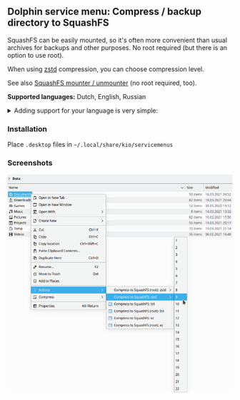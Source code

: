 ## Dolphin service menu: Compress / backup directory to SquashFS

SquashFS can be easily mounted, so it's often more convenient than usual archives for backups and other purposes. No root required (but there is an option to use root).

When using [zstd](https://github.com/facebook/zstd) compression, you can choose compression level.

See also [SquashFS mounter / unmounter](https://github.com/shvchk/dolphin-squashfs-mount) (no root required, too).

**Supported languages:** Dutch, English, Russian  
<details><summary>Adding support for your language is very simple:</summary>

Just add `Name[xx]=…` translated entries for it in `.desktop` file and create a pull request :wink:  
To do so in GitHub web interface, you can edit file right there, then click `Propose changes` → `Create pull request`.
</details>

### Installation
Place `.desktop` files in `~/.local/share/kio/servicemenus`

### Screenshots
![Screenshot](screenshot.png)
